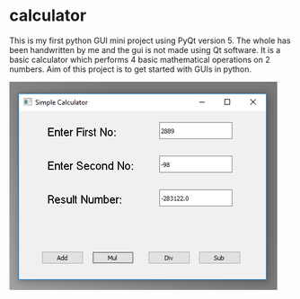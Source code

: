 # calculator
This is my first python GUI mini project using PyQt version 5.
The whole has been handwritten by me and the gui is not made using Qt software.
It is a basic calculator which performs 4 basic mathematical operations on 2 numbers.
Aim of this project is to get started with GUIs in python.

![calculator](ss1.png)
